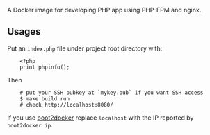 
A Docker image for developing PHP app using PHP-FPM and nginx.

Usages
------

Put an `index.php` file under project root directory with:

        <?php
        print phpinfo();

Then

        # put your SSH pubkey at `mykey.pub` if you want SSH access
        $ make build run
        # check http://localhost:8080/

If you use [boot2docker](http://boot2docker.io/) replace `localhost` with the IP reported by `boot2docker ip`.
